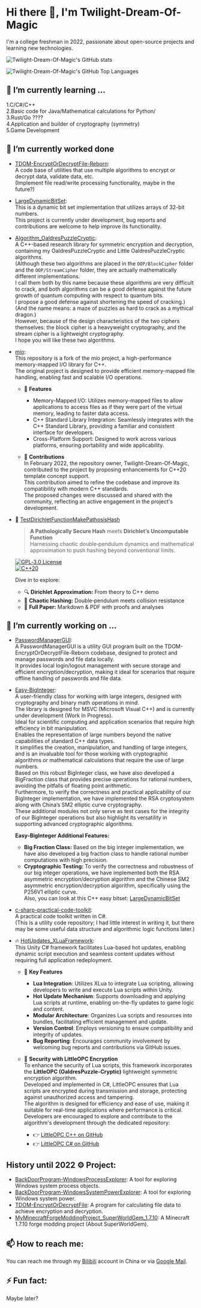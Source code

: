 # Hi there 👋, I'm Twilight-Dream-Of-Magic

I'm a college freshman in 2022, passionate about open-source projects and learning new technologies.

![Twilight-Dream-Of-Magic's GitHub stats](https://github-readme-stats.vercel.app/api?username=Twilight-Dream-Of-Magic&show_icons=true&theme=radical)

![Twilight-Dream-Of-Magic's GitHub Top Languages](https://github-readme-stats.vercel.app/api/top-langs/?username=Twilight-Dream-Of-Magic&layout=compact&theme=tokyonight&show_icons=true)

## 🌱 I’m currently learning ...

1.C\/C#\/C++   
2.Basic code for Java/Mathematical calculations for Python/   
3.Rust\/Go ????   
4.Application and builder of cryptography (symmetry)   
5.Game Development   

## 📖 I’m currently worked done

- [TDOM-EncryptOrDecryptFile-Reborn](https://github.com/Twilight-Dream-Of-Magic/TDOM-EncryptOrDecryptFile-Reborn):  
  A code base of utilities that use multiple algorithms to encrypt or decrypt data, validate data, etc.  
  (Implement file read/write processing functionality, maybe in the future?)

- [LargeDynamicBitSet](https://github.com/Twilight-Dream-Of-Magic/LargeDynamicBitSet):  
  This is a dynamic bit set implementation that utilizes arrays of 32-bit numbers.  
  This project is currently under development, bug reports and contributions are welcome to help improve its functionality.

- [Algorithm_OaldresPuzzleCryptic](https://github.com/Twilight-Dream-Of-Magic/Algorithm_OaldresPuzzleCryptic):  
  A C++-based research library for symmetric encryption and decryption, containing my OaldresPuzzleCryptic and Little OaldresPuzzleCryptic algorithms.  
  (Although these two algorithms are placed in the `OOP/BlockCipher` folder and the `OOP/StreamCipher` folder, they are actually mathematically different implementations.  
  I call them both by this name because these algorithms are very difficult to crack, and both algorithms can be a good defense against the future growth of quantum computing with respect to quantum bits.  
  I propose a good defense against shortening the speed of cracking.)  
  (And the name means: a maze of puzzles as hard to crack as a mythical dragon.)  
  However, because of the design characteristics of the two ciphers themselves: the block cipher is a heavyweight cryptography, and the stream cipher is a lightweight cryptography.  
  I hope you will like these two algorithms.

- [mio](https://github.com/Twilight-Dream-Of-Magic/mio):  
  This repository is a fork of the mio project, a high-performance memory-mapped I/O library for C++.  
  The original project is designed to provide efficient memory-mapped file handling, enabling fast and scalable I/O operations.  

  - 🔧 **Features**
    - Memory-Mapped I/O: Utilizes memory-mapped files to allow applications to access files as if they were part of the virtual memory, leading to faster data access.
    - C++ Standard Library Integration: Seamlessly integrates with the C++ Standard Library, providing a familiar and consistent interface for developers.
    - Cross-Platform Support: Designed to work across various platforms, ensuring portability and wide applicability.

  - 🔄 **Contributions**  
    In February 2022, the repository owner, Twilight-Dream-Of-Magic, contributed to the project by proposing enhancements for C++20 template concept support.  
    This contribution aimed to refine the codebase and improve its compatibility with modern C++ standards.  
    The proposed changes were discussed and shared with the community, reflecting an active engagement in the project's development.

- 🚀 [TestDirichletFunctionMakePathosisHash](https://github.com/Twilight-Dream-Of-Magic/TestDirichletFunctionMakePathosisHash)

  > **A Pathologically Secure Hash** meets **Dirichlet’s Uncomputable Function**  
  > Harnessing chaotic double‑pendulum dynamics and mathematical approximation to push hashing beyond conventional limits.  
  
  [![GPL‑3.0 License](https://img.shields.io/badge/license-GPL--3.0-blue.svg)](#license)  
  [![C++20](https://img.shields.io/badge/C%2B%2B-20-blue.svg)](#requirements)  
  
  Dive in to explore:
  - 🔍 **Dirichlet Approximation:** From theory to C++ demo  
  - 🎢 **Chaotic Hashing:** Double‑pendulum meets collision resistance  
  - 📄 **Full Paper:** Markdown & PDF with proofs and analyses

## 🔭 I’m currently working on ...

- [PasswordManagerGUI](https://github.com/Twilight-Dream-Of-Magic/PasswordManagerGUI):  
  A PasswordManagerGUI is a utility GUI program built on the TDOM-EncryptOrDecryptFile-Reborn codebase, designed to protect and manage passwords and file data locally.  
  It provides local login/logout management with secure storage and efficient encryption/decryption, making it ideal for scenarios that require offline handling of passwords and file data.

- [Easy-BigInteger](https://github.com/Twilight-Dream-Of-Magic/Easy-BigInteger):  
  A user-friendly class for working with large integers, designed with cryptography and binary math operations in mind.  
  The library is designed for MSVC (Microsoft Visual C++) and is currently under development (Work In Progress).  
  Ideal for scientific computing and application scenarios that require high efficiency in bit manipulation.  
  Enables the representation of large numbers beyond the native capabilities of standard C++ data types.  
  It simplifies the creation, manipulation, and handling of large integers, and is an invaluable tool for those working with cryptographic algorithms or mathematical calculations that require the use of large numbers.  
  Based on this robust BigInteger class, we have also developed a BigFraction class that provides precise operations for rational numbers, avoiding the pitfalls of floating point arithmetic.  
  Furthermore, to verify the correctness and practical applicability of our BigInteger implementation, we have implemented the RSA cryptosystem along with China’s SM2 elliptic curve cryptography.  
  These additional modules not only serve as test cases for the integrity of our BigInteger operations but also highlight its versatility in supporting advanced cryptographic algorithms.

  **Easy-BigInteger Additional Features:**
  - **Big Fraction Class:** Based on the big integer implementation, we have also developed a big fraction class to handle rational number computations with high precision.
  - **Cryptographic Testing:** To verify the correctness and robustness of our big integer operations, we have implemented both the RSA asymmetric encryption/decryption algorithm and the Chinese SM2 asymmetric encryption/decryption algorithm, specifically using the P256V1 elliptic curve.  
    Also, you can look at this C++ easy bitset: [LargeDynamicBitSet](https://github.com/Twilight-Dream-Of-Magic/LargeDynamicBitSet)

- [c-sharp-practical-code-toolkit](https://github.com/Twilight-Dream-Of-Magic/c-sharp-practical-code-toolkit):  
  A practical code toolkit written in C#.  
  (This is a utility code repository; I had little interest in writing it, but there may be some useful data structure and algorithmic logic functions later.)

- 🔥 [HotUpdates_XLuaFramework](https://github.com/Twilight-Dream-Of-Magic/HotUpdates_XLuaFramework):  
  This Unity C# framework facilitates Lua-based hot updates, enabling dynamic script execution and seamless content updates without requiring full application redeployment.

  - 🔧 **Key Features**
    - **Lua Integration**: Utilizes XLua to integrate Lua scripting, allowing developers to write and execute Lua scripts within Unity.
    - **Hot Update Mechanism**: Supports downloading and applying Lua scripts at runtime, enabling on-the-fly updates to game logic and content.
    - **Modular Architecture**: Organizes Lua scripts and resources into bundles, facilitating efficient management and update.
    - **Version Control**: Employs versioning to ensure compatibility and integrity of updates.
    - **Bug Reporting**: Encourages community involvement by welcoming bug reports and contributions via GitHub issues.

  - 🔐 **Security with LittleOPC Encryption**  
  To enhance the security of Lua scripts, this framework incorporates the **LittleOPC (OaldresPuzzle-Cryptic)** lightweight symmetric encryption algorithm.  
  Developed and implemented in C#, LittleOPC ensures that Lua scripts are encrypted during transmission and storage, protecting against unauthorized access and tampering.  
  The algorithm is designed for efficiency and ease of use, making it suitable for real-time applications where performance is critical.  
  Developers are encouraged to explore and contribute to the algorithm's development through the dedicated repository:  
    - 👉 [LittleOPC C++ on GitHub](https://github.com/Twilight-Dream-Of-Magic/Algorithm_OaldresPuzzleCryptic/OOP/StreamCipher)
    - 👉 [LittleOPC C# on GitHub](https://github.com/Twilight-Dream-Of-Magic/HotUpdates_XLuaFramework/blob/main/Assets/Scripts/TwilightDreamOfMagical/CustomSecurity/SED/LittleOPC_Wrapper.cs)


## History until 2022 ⚙️ Project:

- [BackDoorProgram-WindowsProcessExplorer](https://github.com/Twilight-Dream-Of-Magic/BackDoorProgram-WindowsProcessExplorer): A tool for exploring Windows system process objects.
- [BackDoorProgram-WindowsSystemPowerExplorer](https://github.com/Twilight-Dream-Of-Magic/BackDoorProgram-WindowsSystemPowerExplorer): A tool for exploring Windows system power.
- [TDOM-EncryptOrDecryptFile](https://github.com/Twilight-Dream-Of-Magic/TDOM-EncryptOrDecryptFile): A program for calculating file data to achieve encryption and decryption.
- [MyMinecraftForgeModdingProject_SuperWorldGem_1.7.10](https://github.com/Twilight-Dream-Of-Magic/MyMinecraftForgeModdingProject_SuperWorldGem_1.7.10): A Minecraft 1.7.10 forge modding project (About SuperWorldGem).

## 📫 How to reach me: 

You can reach me through my [Bilibili](https://space.bilibili.com/21974189) account in China or via [Google Mail](mailto:yujiang1187791459@gmail.com).

## ⚡ Fun fact: 

Maybe later?

<!--
**Twilight-Dream-Of-Magic/Twilight-Dream-Of-Magic** is a ✨ _special_ ✨ repository because its `README.md` (this file) appears on your GitHub profile.

Here are some ideas to get you started:

- 🔭 I’m currently working on ...
- 🌱 I’m currently learning ...
- 👯 I’m looking to collaborate on ...
- 🤔 I’m looking for help with ...
- 💬 Ask me about ...
- 📫 How to reach me: ...
- 😄 Pronouns: ...
- ⚡ Fun fact: ...
-->
